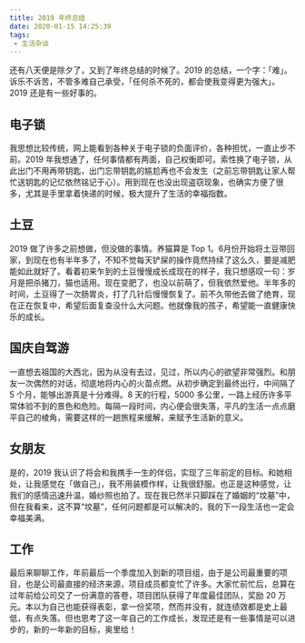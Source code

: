 ```yaml
---
title: 2019 年终总结
date: 2020-01-15 14:25:39
tags:
 - 生活杂谈
---
```

还有八天便是除夕了，又到了年终总结的时候了。2019 的总结，一个字：「难」。诉乐不诉苦，不管多难自己承受，「任何杀不死的，都会使我变得更为强大」。2019 还是有一些好事的。

<!-- more -->

## 电子锁
我思想比较传统，网上能看到各种关于电子锁的负面评价，各种担忧，一直止步不前。2019 年我想通了，任何事情都有两面，自己权衡即可。索性换了电子锁，从此出门不用再带钥匙，出门忘带钥匙的尴尬再也不会发生（之前忘带钥匙让家人帮忙送钥匙的记忆依然铭记于心）。用到现在也没出现盗窃现象，也确实方便了很多，尤其是手里拿着快递的时候，极大提升了生活的幸福指数。

## 土豆
2019 做了许多之前想做，但没做的事情。养猫算是 Top 1。6月份开始将土豆带回家，到现在也有半年多了，不知不觉每天铲屎的操作竟然持续了这么久，要是减肥能如此就好了。看着初来乍到的土豆慢慢成长成现在的样子，我只想感叹一句：岁月是把杀猪刀，猫也适用。现在变肥了，也没以前萌了，但我依然爱他。半年多的时间，土豆得了一次肠胃炎，打了几针后慢慢恢复了。前不久带他去做了绝育，现在正在恢复中，希望后面复查没什么大问题。他就像我的孩子，希望能一直健康快乐的成长。

## 国庆自驾游
一直想去祖国的大西北，因为从没有去过，见过，所以内心的欲望非常强烈。和朋友一次偶然的对话，彻底地将内心的火苗点燃。从初步确定到最终出行，中间隔了 5 个月，能够出游真是十分难得。8 天的行程，5000 多公里，一路上经历许多平常体验不到的景色和危险。每隔一段时间，内心便会很失落，平凡的生活一点点磨平自己的棱角，需要这样的一趟旅程来缓解，来赋予生活新的意义。

## 女朋友
是的，2019 我认识了将会和我携手一生的伴侣，实现了三年前定的目标。和她相处，让我感觉在「做自己」，我不用装模作样，让我很舒服。也正是这种感觉，让我们的感情迅速升温，婚纱照也拍了。现在我已然半只脚踩在了婚姻的“坟墓”中，但在我看来，这不算“坟墓”，任何问题都是可以解决的，我的下一段生活也一定会幸福美满。

## 工作
最后来聊聊工作，年前最后一个季度加入到新的项目组，由于是公司最重要的项目，也是公司最直接的经济来源，项目成员都变忙了许多。大家忙前忙后，总算在过年前给公司交了一份满意的答卷，项目团队获得了年度最佳团队，奖励 20 万元。本以为自己也能获得表彰，拿一份奖项，然而并没有，就连绩效都是史上最低，有点失落。但也思考了这一年自己的工作成长，发现还是有一些事情是可以进步的，新的一年新的目标，奥里给！